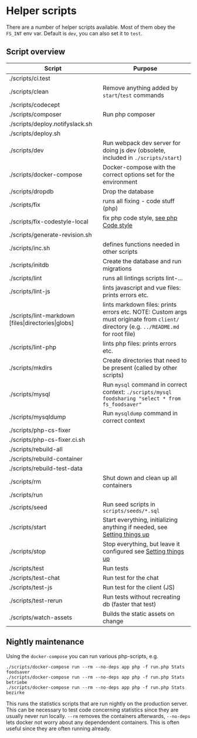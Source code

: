 # Helper scripts

There are a number of helper scripts available. Most of them obey the `FS_INT` env var. Default is `dev`, you can also set it to `test`.

## Script overview

| Script                 | Purpose |
|------------------------|---------|
| ./scripts/ci.test      | |
| ./scripts/clean        | Remove anything added by `start`/`test` commands |
| ./scripts/codecept     | |
| ./scripts/composer     | Run php composer |
| ./scripts/deploy.notifyslack.sh | |
| ./scripts/deploy.sh    | |
| ./scripts/dev          | Run webpack dev server for doing js dev (obsolete, included in `./scripts/start`) |
| ./scripts/docker-compose | Docker-compose with the correct options set for the environment |
| ./scripts/dropdb       | Drop the database |
| ./scripts/fix          | runs all fixing - code stuff (php) |
| ./scripts/fix-codestyle-local | fix php code style, [see php Code style](./setting-things-up#php-code-style) |
| ./scripts/generate-revision.sh | |
| ./scripts/inc.sh       | defines functions needed in other scripts |
| ./scripts/initdb       | Create the database and run migrations |
| ./scripts/lint         | runs all lintings scripts lint-... |
| ./scripts/lint-js      | lints javascript and vue files: prints errors etc. |
| ./scripts/lint-markdown [files\|directories\|globs] | lints markdown files: prints errors etc. NOTE: Custom args must originate from `client/` directory (e.g. `../README.md` for root file) |
| ./scripts/lint-php     | lints php files: prints errors etc. |
| ./scripts/mkdirs       | Create directories that need to be present (called by other scripts) |
| ./scripts/mysql        | Run `mysql` command in correct context: `./scripts/mysql foodsharing "select * from fs_foodsaver"` |
| ./scripts/mysqldump    | Run `mysqldump` command in correct context |
| ./scripts/php-cs-fixer | |
| ./scripts/php-cs-fixer.ci.sh | |
| ./scripts/rebuild-all  | |
| ./scripts/rebuild-container | |
| ./scripts/rebuild-test-data | |
| ./scripts/rm           | Shut down and clean up all containers |
| ./scripts/run          | |
| ./scripts/seed         | Run seed scripts in `scripts/seeds/*.sql` |
| ./scripts/start        | Start everything, initializing anything if needed, see [Setting things up](./setting-things-up) |
| ./scripts/stop         | Stop everything, but leave it configured see [Setting things up](./setting-things-up) |
| ./scripts/test         | Run tests |
| ./scripts/test-chat    | Run test for the chat |
| ./scripts/test-js      | Run test for the client (JS) |
| ./scripts/test-rerun   | Run tests without recreating db (faster that test) |
| ./scripts/watch-assets | Builds the static assets on change |

## Nightly maintenance

Using the `docker-compose` you can run various php-scripts, e.g.
```
./scripts/docker-compose run --rm --no-deps app php -f run.php Stats foodsaver
./scripts/docker-compose run --rm --no-deps app php -f run.php Stats betriebe
./scripts/docker-compose run --rm --no-deps app php -f run.php Stats bezirke
```
This runs the statistics scripts that are run nightly on the production server.
This can be necessary to test code concerning statistics since they are usually never run locally.
`--rm` removes the containers afterwards, `--no-deps` lets docker not worry about any dependendent containers. This is often useful since they are often running already.

